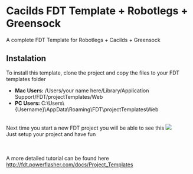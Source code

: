 Cacilds FDT Template + Robotlegs + Greensock
====================
A complete FDT Template for Robotlegs + Cacilds + Greensock<br>

Instalation
-----------
To install this template, clone the project and copy the files to your FDT templates folder<br>
<ul>
<li><b>Mac Users:</b> /Users/your name here/Library/Application Support/FDT/projectTemplates/Web</li>
<li><b>PC Users:</b> C:\Users\{Username}\AppData\Roaming\FDT\projectTemplates\Web</li>
</ul>
<br>
Next time you start a new FDT project you will be able to see this <img src="http://c0848462.cdn.cloudfiles.rackspacecloud.com/b080a34ff8cd540d847468347bb5595835a590c482.jpg"><br>
Just setup your project and have fun

<br><br>
A more detailed tutorial can be found here <a href="http://fdt.powerflasher.com/docs/Project_Templates" target="_blank">http://fdt.powerflasher.com/docs/Project_Templates</a> 